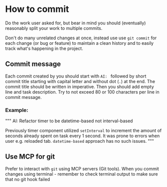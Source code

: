 # How to commit
Do the work user asked for, but bear in mind you should (eventually) reasonably
split your work to multiple commits.

Don't do many unrelated changes at once, instead use
use `git commit` for each change (or bug or feature) to maintain a
clean history and to easily track what's happening in the project.

## Commit message
Each commit created by you should start with `AI: ` followed by short commit title
starting with capital letter and without dot (`.`) at the end.
The commit title should be written in imperative.
Then you should add empty line and task description.
Try to not exceed 80 or 100 characters per line in commit message.

### Example:
"""
AI: Refactor timer to be datetime-based not interval-based

Previously timer component utilized `setInterval` to increment
the amount of seconds already spent on task every 1 second.
It was prone to errors when user e.g. reloaded tab.
`datetime-based` approach has no such issues.
"""

## Use MCP for git
Prefer to interact with `git` using MCP servers (Git tools).
When you commit changes using terminal - remember to check terminal output to make sure
that no git hook failed
